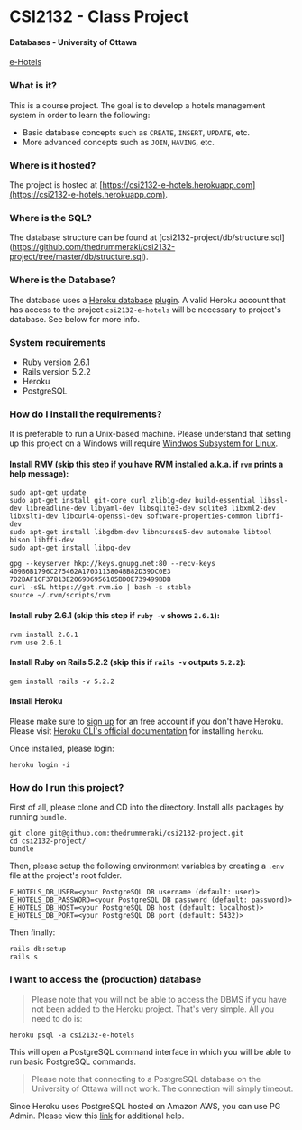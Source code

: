 # CSI2132 - Class Project
#### Databases - University of Ottawa

[e-Hotels](https://csi2132-e-hotels.herokuapp.com)

### What is it?
This is a course project. The goal is to develop a hotels management system in order to learn the following:
- Basic database concepts such as `CREATE`, `INSERT`, `UPDATE`, etc.
- More advanced concepts such as `JOIN`, `HAVING`, etc.

### Where is it hosted?
The project is hosted at [https://csi2132-e-hotels.herokuapp.com](https://csi2132-e-hotels.herokuapp.com).

### Where is the SQL?
The database structure can be found at [csi2132-project/db/structure.sql]
(https://github.com/thedrummeraki/csi2132-project/tree/master/db/structure.sql).

### Where is the Database?
The database uses a [Heroku database](https://devcenter.heroku.com/articles/heroku-postgresql)
[plugin](https://elements.heroku.com/addons/heroku-postgresql). A valid Heroku account that has access to the
project `csi2132-e-hotels` will be necessary to project's database. See below for more info.

### System requirements
- Ruby version 2.6.1
- Rails version 5.2.2
- Heroku
- PostgreSQL

### How do I install the requirements?
It is preferable to run a Unix-based machine. Please understand that setting up this project on a Windows
will require [Windwos Subsystem for Linux](https://docs.microsoft.com/en-us/windows/wsl/install-win10).

#### Install RMV (skip this step if you have RVM installed a.k.a. if `rvm` prints a help message):
```
sudo apt-get update
sudo apt-get install git-core curl zlib1g-dev build-essential libssl-dev libreadline-dev libyaml-dev libsqlite3-dev sqlite3 libxml2-dev libxslt1-dev libcurl4-openssl-dev software-properties-common libffi-dev
sudo apt-get install libgdbm-dev libncurses5-dev automake libtool bison libffi-dev
sudo apt-get install libpq-dev

gpg --keyserver hkp://keys.gnupg.net:80 --recv-keys 409B6B1796C275462A1703113804BB82D39DC0E3 7D2BAF1CF37B13E2069D6956105BD0E739499BDB
curl -sSL https://get.rvm.io | bash -s stable
source ~/.rvm/scripts/rvm
```

#### Install ruby 2.6.1 (skip this step if `ruby -v` shows `2.6.1`):
```
rvm install 2.6.1
rvm use 2.6.1
```

#### Install Ruby on Rails 5.2.2 (skip this if `rails -v` outputs `5.2.2`):
```
gem install rails -v 5.2.2
```

#### Install Heroku
Please make sure to [sign up](https://signup.heroku.com/) for an free account if you don't have Heroku.
Please visit [Heroku CLI's official documentation](https://devcenter.heroku.com/articles/heroku-cli) for installing
`heroku`.

Once installed, please login:
```
heroku login -i
```

### How do I run this project?
First of all, please clone and CD into the directory. Install alls packages by
running `bundle`.
```
git clone git@github.com:thedrummeraki/csi2132-project.git
cd csi2132-project/
bundle
```

Then, please setup the following environment variables by creating a `.env` file at the project's root folder.
```
E_HOTELS_DB_USER=<your PostgreSQL DB username (default: user)>
E_HOTELS_DB_PASSWORD=<your PostgreSQL DB password (default: password)>
E_HOTELS_DB_HOST=<your PostgreSQL DB host (default: localhost)>
E_HOTELS_DB_PORT=<your PostgreSQL DB port (default: 5432)>
```

Then finally:
```
rails db:setup
rails s
```

### I want to access the (production) database
> Please note that you will not be able to access the DBMS if you have not been added to the Heroku project.
That's very simple. All you need to do is:
```
heroku psql -a csi2132-e-hotels
```
This will open a PostgreSQL command interface in which you will be able to run basic PostgreSQL commands.

> Please note that connecting to a PostgreSQL database on the University of Ottawa will not work. The connection will simply timeout.

Since Heroku uses PostgreSQL hosted on Amazon AWS, you can use PG Admin. Please view this
[link](https://stackoverflow.com/questions/11769860/connect-to-a-heroku-database-with-pgadmin) for additional help.
